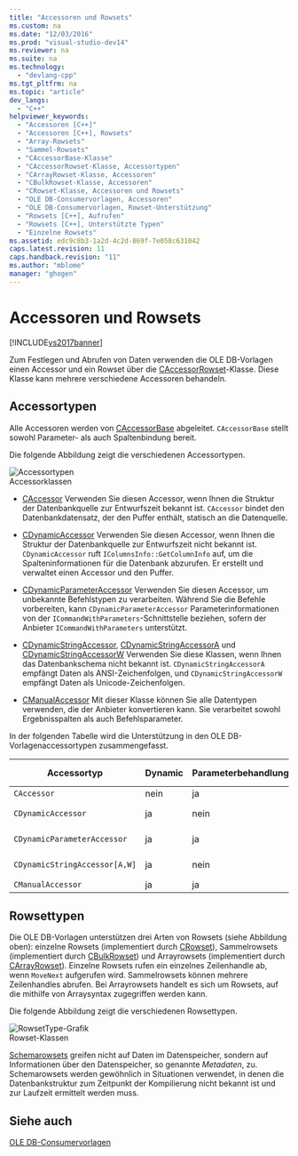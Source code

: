 ```yaml
---
title: "Accessoren und Rowsets"
ms.custom: na
ms.date: "12/03/2016"
ms.prod: "visual-studio-dev14"
ms.reviewer: na
ms.suite: na
ms.technology: 
  - "devlang-cpp"
ms.tgt_pltfrm: na
ms.topic: "article"
dev_langs: 
  - "C++"
helpviewer_keywords: 
  - "Accessoren [C++]"
  - "Accessoren [C++], Rowsets"
  - "Array-Rowsets"
  - "Sammel-Rowsets"
  - "CAccessorBase-Klasse"
  - "CAccessorRowset-Klasse, Accessortypen"
  - "CArrayRowset-Klasse, Accessoren"
  - "CBulkRowset-Klasse, Accessoren"
  - "CRowset-Klasse, Accessoren und Rowsets"
  - "OLE DB-Consumervorlagen, Accessoren"
  - "OLE DB-Consumervorlagen, Rowset-Unterstützung"
  - "Rowsets [C++], Aufrufen"
  - "Rowsets [C++], Unterstützte Typen"
  - "Einzelne Rowsets"
ms.assetid: edc9c8b3-1a2d-4c2d-869f-7e058c631042
caps.latest.revision: 11
caps.handback.revision: "11"
ms.author: "mblome"
manager: "ghogen"
---
```

# Accessoren und Rowsets
[!INCLUDE[vs2017banner](../../assembler/inline/includes/vs2017banner.md)]

Zum Festlegen und Abrufen von Daten verwenden die OLE DB\-Vorlagen einen Accessor und ein Rowset über die [CAccessorRowset](../../data/oledb/caccessorrowset-class.md)\-Klasse.  Diese Klasse kann mehrere verschiedene Accessoren behandeln.  
  
## Accessortypen  
 Alle Accessoren werden von [CAccessorBase](../../data/oledb/caccessorbase-class.md) abgeleitet.  `CAccessorBase` stellt sowohl Parameter\- als auch Spaltenbindung bereit.  
  
 Die folgende Abbildung zeigt die verschiedenen Accessortypen.  
  
 ![Accessortypen](../../data/oledb/media/vcaccessortypes.png "vcAccessorTypes")  
Accessorklassen  
  
-   [CAccessor](../../data/oledb/caccessor-class.md) Verwenden Sie diesen Accessor, wenn Ihnen die Struktur der Datenbankquelle zur Entwurfszeit bekannt ist.  `CAccessor` bindet den Datenbankdatensatz, der den Puffer enthält, statisch an die Datenquelle.  
  
-   [CDynamicAccessor](../../data/oledb/cdynamicaccessor-class.md) Verwenden Sie diesen Accessor, wenn Ihnen die Struktur der Datenbankquelle zur Entwurfszeit nicht bekannt ist.  `CDynamicAccessor` ruft `IColumnsInfo::GetColumnInfo` auf, um die Spalteninformationen für die Datenbank abzurufen.  Er erstellt und verwaltet einen Accessor und den Puffer.  
  
-   [CDynamicParameterAccessor](../../data/oledb/cdynamicparameteraccessor-class.md) Verwenden Sie diesen Accessor, um unbekannte Befehlstypen zu verarbeiten.  Während Sie die Befehle vorbereiten, kann `CDynamicParameterAccessor` Parameterinformationen von der `ICommandWithParameters`\-Schnittstelle beziehen, sofern der Anbieter `ICommandWithParameters` unterstützt.  
  
-   [CDynamicStringAccessor](../../data/oledb/cdynamicstringaccessor-class.md), [CDynamicStringAccessorA](../../data/oledb/cdynamicstringaccessora-class.md) und [CDynamicStringAccessorW](../../data/oledb/cdynamicstringaccessorw-class.md) Verwenden Sie diese Klassen, wenn Ihnen das Datenbankschema nicht bekannt ist.  `CDynamicStringAccessorA` empfängt Daten als ANSI\-Zeichenfolgen, und `CDynamicStringAccessorW` empfängt Daten als Unicode\-Zeichenfolgen.  
  
-   [CManualAccessor](../../data/oledb/cmanualaccessor-class.md) Mit dieser Klasse können Sie alle Datentypen verwenden, die der Anbieter konvertieren kann.  Sie verarbeitet sowohl Ergebnisspalten als auch Befehlsparameter.  
  
 In der folgenden Tabelle wird die Unterstützung in den OLE DB\-Vorlagenaccessortypen zusammengefasst.  
  
|Accessortyp|Dynamic|Parameterbehandlung|Puffer|Mehrere Accessoren|  
|-----------------|-------------|-------------------------|------------|------------------------|  
|`CAccessor`|nein|ja|Benutzer|ja|  
|`CDynamicAccessor`|ja|nein|OLE DB\-Vorlagen|nein|  
|`CDynamicParameterAccessor`|ja|ja|OLE DB\-Vorlagen|nein|  
|`CDynamicStringAccessor[A,W]`|ja|nein|OLE DB\-Vorlagen|nein|  
|`CManualAccessor`|ja|ja|Benutzer|ja|  
  
## Rowsettypen  
 Die OLE DB\-Vorlagen unterstützen drei Arten von Rowsets \(siehe Abbildung oben\): einzelne Rowsets \(implementiert durch [CRowset](../../data/oledb/crowset-class.md)\), Sammelrowsets \(implementiert durch [CBulkRowset](../../data/oledb/cbulkrowset-class.md)\) und Arrayrowsets \(implementiert durch [CArrayRowset](../../data/oledb/carrayrowset-class.md)\).  Einzelne Rowsets rufen ein einzelnes Zeilenhandle ab, wenn `MoveNext` aufgerufen wird.  Sammelrowsets können mehrere Zeilenhandles abrufen.  Bei Arrayrowsets handelt es sich um Rowsets, auf die mithilfe von Arraysyntax zugegriffen werden kann.  
  
 Die folgende Abbildung zeigt die verschiedenen Rowsettypen.  
  
 ![RowsetType&#45;Grafik](../../data/oledb/media/vcrowsettypes.png "vcRowsetTypes")  
Rowset\-Klassen  
  
 [Schemarowsets](../../data/oledb/obtaining-metadata-with-schema-rowsets.md) greifen nicht auf Daten im Datenspeicher, sondern auf Informationen über den Datenspeicher, so genannte *Metadaten*, zu.  Schemarowsets werden gewöhnlich in Situationen verwendet, in denen die Datenbankstruktur zum Zeitpunkt der Kompilierung nicht bekannt ist und zur Laufzeit ermittelt werden muss.  
  
## Siehe auch  
 [OLE DB\-Consumervorlagen](../../data/oledb/ole-db-consumer-templates-cpp.md)
